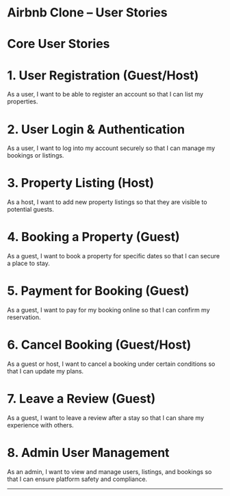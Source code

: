 # Airbnb Clone – User Stories

# Core User Stories

# 1. User Registration (Guest/Host)
As a user, I want to be able to register an account so that I can list my properties.

# 2. User Login & Authentication
As a user, I want to log into my account securely so that I can manage my bookings or listings.

# 3. Property Listing (Host)
As a host, I want to add new property listings so that they are visible to potential guests.

# 4. Booking a Property (Guest)
As a guest, I want to book a property for specific dates so that I can secure a place to stay.

# 5. Payment for Booking (Guest)
As a guest, I want to pay for my booking online so that I can confirm my reservation.

# 6. Cancel Booking (Guest/Host)
As a guest or host, I want to cancel a booking under certain conditions so that I can update my plans.

# 7. Leave a Review (Guest)
As a guest, I want to leave a review after a stay so that I can share my experience with others.

# 8. Admin User Management
As an admin, I want to view and manage users, listings, and bookings so that I can ensure platform safety and compliance.

---

